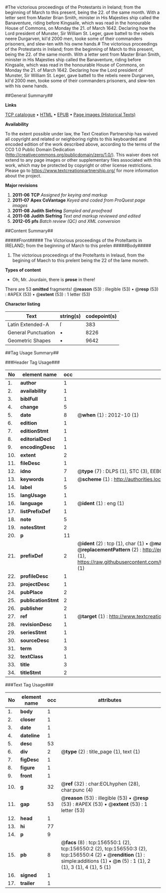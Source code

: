#The victorious proceedings of the Protestants in Ireland; from the beginning of March to this present, being the 22. of the same month. With a letter sent from Master Brian Smith, minister in His Majesties ship called the Banaventure, riding before Kingsaile, which was read in the honourable House of Commons, on Monday the 21. of March 1642. Declaring how the Lord president of Munster, Sir William St. Leger, gave battell to the rebels neere Durgarven, kil'd 2000 men, tooke some of their commanders prisoners, and slew-ten with his owne hands.#
The victorious proceedings of the Protestants in Ireland; from the beginning of March to this present, being the 22. of the same month. With a letter sent from Master Brian Smith, minister in His Majesties ship called the Banaventure, riding before Kingsaile, which was read in the honourable House of Commons, on Monday the 21. of March 1642. Declaring how the Lord president of Munster, Sir William St. Leger, gave battell to the rebels neere Durgarven, kil'd 2000 men, tooke some of their commanders prisoners, and slew-ten with his owne hands.

##General Summary##

**Links**

[TCP catalogue](http://www.ota.ox.ac.uk/tcp/)  • 
[HTML](http://tei.it.ox.ac.uk/tcp/Texts-HTML/free/A95/A95910.html)  • 
[EPUB](http://tei.it.ox.ac.uk/tcp/Texts-EPUB/free/A95/A95910.epub) • 
[Page images (Historical Texts)](https://historicaltexts.jisc.ac.uk/eebo-99872825e)

**Availability**

To the extent possible under law, the Text Creation Partnership has waived all copyright and related or neighboring rights to this keyboarded and encoded edition of the work described above, according to the terms of the CC0 1.0 Public Domain Dedication (http://creativecommons.org/publicdomain/zero/1.0/). This waiver does not extend to any page images or other supplementary files associated with this work, which may be protected by copyright or other license restrictions. Please go to https://www.textcreationpartnership.org/ for more information about the project.

**Major revisions**

1. __2011-06__ __TCP__ *Assigned for keying and markup*
1. __2011-07__ __Apex CoVantage__ *Keyed and coded from ProQuest page images*
1. __2011-08__ __Judith Siefring__ *Sampled and proofread*
1. __2011-08__ __Judith Siefring__ *Text and markup reviewed and edited*
1. __2012-05__ __pfs__ *Batch review (QC) and XML conversion*

##Content Summary##

#####Front#####
The Victorious proceedings of the Proteſtants in IRELAND; from the beginning of March to this preſen
#####Body#####

1. The victorious proceedings of the Proteſtants in Irelaud, from the begining of Maech to this preſent being the 22 of the ſame moneth.

**Types of content**

  * Oh, Mr. Jourdain, there is **prose** in there!

There are 53 **omitted** fragments! 
 @__reason__ (53) : illegible (53)  •  @__resp__ (53) : #APEX (53)  •  @__extent__ (53) : 1 letter (53)

**Character listing**


|Text|string(s)|codepoint(s)|
|---|---|---|
|Latin Extended-A|ſ|383|
|General Punctuation|•|8226|
|Geometric Shapes|▪|9642|

##Tag Usage Summary##

###Header Tag Usage###

|No|element name|occ|attributes|
|---|---|---|---|
|1.|__author__|1||
|2.|__availability__|1||
|3.|__biblFull__|1||
|4.|__change__|5||
|5.|__date__|8| @__when__ (1) : 2012-10 (1)|
|6.|__edition__|1||
|7.|__editionStmt__|1||
|8.|__editorialDecl__|1||
|9.|__encodingDesc__|1||
|10.|__extent__|2||
|11.|__fileDesc__|1||
|12.|__idno__|7| @__type__ (7) : DLPS (1), STC (3), EEBO-CITATION (1), PROQUEST (1), VID (1)|
|13.|__keywords__|1| @__scheme__ (1) : http://authorities.loc.gov/ (1)|
|14.|__label__|5||
|15.|__langUsage__|1||
|16.|__language__|1| @__ident__ (1) : eng (1)|
|17.|__listPrefixDef__|1||
|18.|__note__|5||
|19.|__notesStmt__|2||
|20.|__p__|11||
|21.|__prefixDef__|2| @__ident__ (2) : tcp (1), char (1)  •  @__matchPattern__ (2) : ([0-9\-]+):([0-9IVX]+) (1), (.+) (1)  •  @__replacementPattern__ (2) : http://eebo.chadwyck.com/downloadtiff?vid=$1&page=$2 (1), https://raw.githubusercontent.com/textcreationpartnership/Texts/master/tcpchars.xml#$1 (1)|
|22.|__profileDesc__|1||
|23.|__projectDesc__|1||
|24.|__pubPlace__|2||
|25.|__publicationStmt__|2||
|26.|__publisher__|2||
|27.|__ref__|1| @__target__ (1) : http://www.textcreationpartnership.org/docs/. (1)|
|28.|__revisionDesc__|1||
|29.|__seriesStmt__|1||
|30.|__sourceDesc__|1||
|31.|__term__|3||
|32.|__textClass__|1||
|33.|__title__|3||
|34.|__titleStmt__|2||


###Text Tag Usage###

|No|element name|occ|attributes|
|---|---|---|---|
|1.|__body__|1||
|2.|__closer__|1||
|3.|__date__|1||
|4.|__dateline__|1||
|5.|__desc__|53||
|6.|__div__|2| @__type__ (2) : title_page (1), text (1)|
|7.|__figDesc__|1||
|8.|__figure__|1||
|9.|__front__|1||
|10.|__g__|32| @__ref__ (32) : char:EOLhyphen (28), char:punc (4)|
|11.|__gap__|53| @__reason__ (53) : illegible (53)  •  @__resp__ (53) : #APEX (53)  •  @__extent__ (53) : 1 letter (53)|
|12.|__head__|1||
|13.|__hi__|77||
|14.|__p__|9||
|15.|__pb__|8| @__facs__ (8) : tcp:156550:1 (2), tcp:156550:2 (2), tcp:156550:3 (2), tcp:156550:4 (2)  •  @__rendition__ (1) : simple:additions (1)  •  @__n__ (5) : 1 (1), 2 (1), 3 (1), 4 (1), 5 (1)|
|16.|__signed__|1||
|17.|__trailer__|1||
